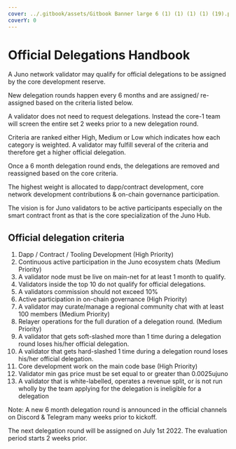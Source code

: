 ```yaml
---
cover: ../.gitbook/assets/Gitbook Banner large 6 (1) (1) (1) (1) (19).png
coverY: 0
---
```


# Official Delegations Handbook

A Juno network validator may qualify for official delegations to be assigned by the core development reserve.&#x20;

New delegation rounds happen every 6 months and are assigned/ re-assigned based on the criteria listed below.&#x20;

A validator does not need to request delegations. Instead the core-1 team will screen the entire set 2 weeks prior to a new delegation round.&#x20;

Criteria are ranked either High, Medium or Low which indicates how each category is weighted. A validator may fulfill several of the criteria and therefore get a higher official delegation.&#x20;

Once a 6 month delegation round ends, the delegations are removed and reassigned based on the core criteria.&#x20;

The highest weight is allocated to dapp/contract development, core network development contributions & on-chain governance participation.&#x20;

The vision is for Juno validators to be active participants especially on the smart contract front as that is the core specialization of the Juno Hub.

## Official delegation criteria

1. Dapp / Contract / Tooling Development (High Priority)
2. Continuous active participation in the Juno ecosystem chats (Medium Priority)
3. A validator node must be live on main-net for at least 1 month to qualify.
4. Validators inside the top 10 do not qualify for official delegations.
5. A validators commission should not exceed 10%
6. Active participation in on-chain governance (High Priority)
7. A validator may curate/manage a regional community chat with at least 100 members (Medium Priority)
8. Relayer operations for the full duration of a delegation round. (Medium Priority)
9. A validator that gets soft-slashed more than 1 time during a delegation round loses his/her official delegation.
10. A validator that gets hard-slashed 1 time during a delegation round loses his/her official delegation.
11. Core development work on the main code base (High Priority)
12. Validator min gas price must be set equal to or greater than 0.0025ujuno
13. A validator that is white-labelled, operates a revenue split, or is not run wholly by the team applying for the delegation is ineligible for a delegation

Note: A new 6 month delegation round is announced in the official channels on Discord & Telegram many weeks prior to kickoff.

The next delegation round will be assigned on July 1st 2022. The evaluation period starts 2 weeks prior.
